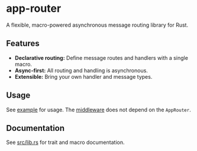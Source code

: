 # app-router

A flexible, macro-powered asynchronous message routing library for Rust.

## Features

- **Declarative routing:** Define message routes and handlers with a single macro.
- **Async-first:** All routing and handling is asynchronous.
- **Extensible:** Bring your own handler and message types.

## Usage

See [example](examples/simple/main.rs) for usage. 
The [middleware](examples/simple/middleware.rs) does not depend on the `AppRouter`.

## Documentation

See [src/lib.rs](src/lib.rs) for trait and macro documentation.

##